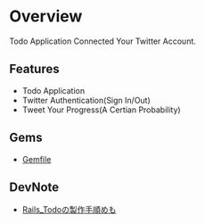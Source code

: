 # Overview

Todo Application Connected Your Twitter Account.

## Features
 - Todo Application
 - Twitter Authentication(Sign In/Out)
 - Tweet Your Progress(A Certian Probability)

## Gems
 - [Gemfile](/Gemfile)

## DevNote
 - [Rails_Todoの製作手順めも](https://task4233.github.io/note/article/rails_todo.html)
